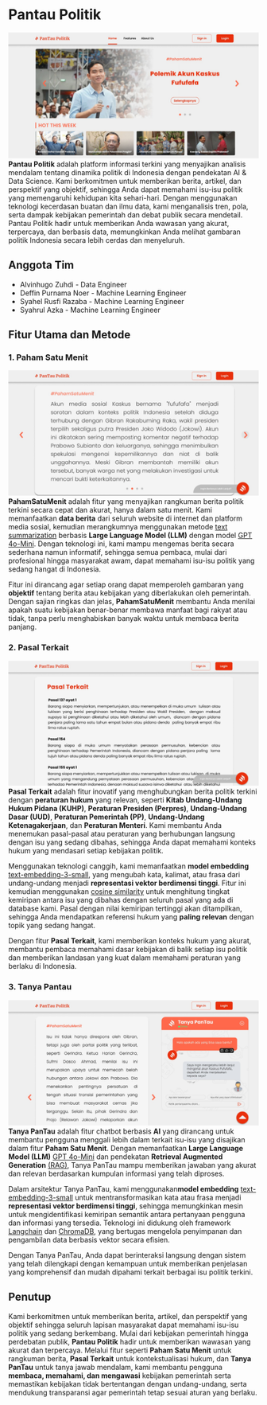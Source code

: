 # **Pantau Politik**

![Home Page](images/home_page.jpeg)
**Pantau Politik** adalah platform informasi terkini yang menyajikan analisis mendalam tentang dinamika politik di Indonesia dengan pendekatan AI & Data Science. Kami berkomitmen untuk memberikan berita, artikel, dan perspektif yang objektif, sehingga Anda dapat memahami isu-isu politik yang memengaruhi kehidupan kita sehari-hari. Dengan menggunakan teknologi kecerdasan buatan dan ilmu data, kami menganalisis tren, pola, serta dampak kebijakan pemerintah dan debat publik secara mendetail. Pantau Politik hadir untuk memberikan Anda wawasan yang akurat, terpercaya, dan berbasis data, memungkinkan Anda melihat gambaran politik Indonesia secara lebih cerdas dan menyeluruh.

## Anggota Tim
- Alvinhugo Zuhdi - Data Engineer
- Deffin Purnama Noer - Machine Learning Engineer
- Syahel Rusfi Razaba - Machine Learning Engineer
- Syahrul Azka - Machine Learning Engineer

## Fitur Utama dan Metode
### 1. **Paham Satu Menit**

![Paham Satu Menit](images/PahamSatuMenit_(2).jpeg)
**PahamSatuMenit** adalah fitur yang menyajikan rangkuman berita politik terkini secara cepat dan akurat, hanya dalam satu menit. Kami memanfaatkan **data berita** dari seluruh website di internet dan platform media sosial, kemudian merangkumnya menggunakan metode [text summarization](https://www.analyticsvidhya.com/blog/2022/02/text-summarisation/) berbasis **Large Language Model (LLM)** dengan model [GPT 4o-Mini](https://platform.openai.com/docs/models/gpt-4o-mini). Dengan teknologi ini, kami mampu mengemas berita secara sederhana namun informatif, sehingga semua pembaca, mulai dari profesional hingga masyarakat awam, dapat memahami isu-isu politik yang sedang hangat di Indonesia.

Fitur ini dirancang agar setiap orang dapat memperoleh gambaran yang **objektif** tentang berita atau kebijakan yang diberlakukan oleh pemerintah. Dengan sajian ringkas dan jelas, **PahamSatuMenit** membantu Anda menilai apakah suatu kebijakan benar-benar membawa manfaat bagi rakyat atau tidak, tanpa perlu menghabiskan banyak waktu untuk membaca berita panjang.

### 2. **Pasal Terkait**

![Pasal Terkait](images/pasal_terkait.jpeg)
**Pasal Terkait** adalah fitur inovatif yang menghubungkan berita politik terkini dengan **peraturan hukum** yang relevan, seperti **Kitab Undang-Undang Hukum Pidana (KUHP)**, **Peraturan Presiden (Perpres)**, **Undang-Undang Dasar (UUD)**, **Peraturan Pemerintah (PP)**, **Undang-Undang Ketenagakerjaan**, dan **Peraturan Menteri**. Kami membantu Anda menemukan pasal-pasal atau peraturan yang berhubungan langsung dengan isu yang sedang dibahas, sehingga Anda dapat memahami konteks hukum yang mendasari setiap kebijakan politik.

Menggunakan teknologi canggih, kami memanfaatkan **model embedding** [text-embedding-3-small](https://platform.openai.com/docs/guides/embeddings), yang mengubah kata, kalimat, atau frasa dari undang-undang menjadi **representasi vektor berdimensi tinggi**. Fitur ini kemudian menggunakan [cosine similarity](https://www.machinelearningplus.com/nlp/cosine-similarity/) untuk menghitung tingkat kemiripan antara isu yang dibahas dengan seluruh pasal yang ada di database kami. Pasal dengan nilai kemiripan tertinggi akan ditampilkan, sehingga Anda mendapatkan referensi hukum yang **paling relevan** dengan topik yang sedang hangat.

Dengan fitur **Pasal Terkait**, kami memberikan konteks hukum yang akurat, membantu pembaca memahami dasar kebijakan di balik setiap isu politik dan memberikan landasan yang kuat dalam memahami peraturan yang berlaku di Indonesia.

### 3. **Tanya Pantau**

![Tanya Pantau](images/chatbot_tanya_pantau.jpeg)
**Tanya PanTau** adalah fitur chatbot berbasis **AI** yang dirancang untuk membantu pengguna menggali lebih dalam terkait isu-isu yang disajikan dalam fitur **Paham Satu Menit**. Dengan memanfaatkan **Large Language Model (LLM)** [GPT 4o-Mini](https://platform.openai.com/docs/models/gpt-4o-mini) dan pendekatan **Retrieval Augmented Generation** [(RAG)](https://aws.amazon.com/what-is/retrieval-augmented-generation/), Tanya PanTau mampu memberikan jawaban yang akurat dan relevan berdasarkan kumpulan informasi yang telah diproses.

Dalam arsitektur Tanya PanTau, kami menggunakan**model embedding** [text-embedding-3-small](https://platform.openai.com/docs/guides/embeddings) untuk mentransformasikan kata atau frasa menjadi **representasi vektor berdimensi tinggi**, sehingga memungkinkan mesin untuk mengidentifikasi kemiripan semantik antara pertanyaan pengguna dan informasi yang tersedia. Teknologi ini didukung oleh framework [Langchain](https://python.langchain.com/docs/tutorials/rag/) dan [ChromaDB](https://python.langchain.com/docs/integrations/vectorstores/chroma/), yang bertugas mengelola penyimpanan dan pengambilan data berbasis vektor secara efisien.

Dengan Tanya PanTau, Anda dapat berinteraksi langsung dengan sistem yang telah dilengkapi dengan kemampuan untuk memberikan penjelasan yang komprehensif dan mudah dipahami terkait berbagai isu politik terkini.

## Penutup
Kami berkomitmen untuk memberikan berita, artikel, dan perspektif yang objektif sehingga seluruh lapisan masyarakat dapat memahami isu-isu politik yang sedang berkembang. Mulai dari kebijakan pemerintah hingga perdebatan publik, **Pantau Politik** hadir untuk memberikan wawasan yang akurat dan terpercaya. Melalui fitur seperti **Paham Satu Menit** untuk rangkuman berita, **Pasal Terkait** untuk kontekstualisasi hukum, dan **Tanya PanTau** untuk tanya jawab mendalam, kami membantu pengguna **membaca, memahami, dan mengawasi** kebijakan pemerintah serta memastikan kebijakan tidak bertentangan dengan undang-undang, serta mendukung transparansi agar pemerintah tetap sesuai aturan yang berlaku.
